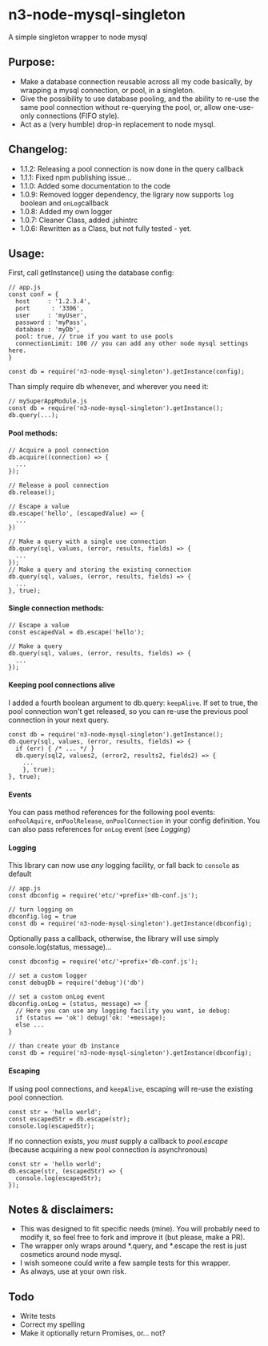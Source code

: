 # n3-node-mysql-singleton
A simple singleton wrapper to node mysql

## Purpose:

* Make a database connection reusable across all my code basically, by wrapping a mysql connection, or pool, in a singleton.
* Give the possibility to use database pooling, and the ability to re-use the same pool connection without re-querying the pool, or, allow one-use-only connections (FIFO style).
* Act as a (very humble) drop-in replacement to node mysql.

## Changelog:
* 1.1.2: Releasing a pool connection is now done in the query callback
* 1.1.1: Fixed npm publishing issue...
* 1.1.0: Added some documentation to the code
* 1.0.9: Removed logger dependency, the ligrary now supports `log` boolean and `onLog`callback
* 1.0.8: Added my own logger
* 1.0.7: Cleaner Class, added .jshintrc
* 1.0.6: Rewritten as a Class, but not fully tested - yet.

## Usage:

First, call getInstance() using the database config:
```
// app.js
const conf = {
  host     : '1.2.3.4',
  port      : '3306',
  user     : 'myUser',
  password : 'myPass',
  database : 'myDb',
  pool: true, // true if you want to use pools
  connectionLimit: 100 // you can add any other node mysql settings here.
}

const db = require('n3-node-mysql-singleton').getInstance(config);
```

Than simply require db whenever, and wherever you need it:
```
// mySuperAppModule.js
const db = require('n3-node-mysql-singleton').getInstance();
db.query(...);
```



#### Pool methods:
```
// Acquire a pool connection
db.acquire((connection) => {
  ...
});

// Release a pool connection
db.release();

// Escape a value
db.escape('hello', (escapedValue) => {
  ...
})

// Make a query with a single use connection
db.query(sql, values, (error, results, fields) => {
  ...
});
// Make a query and storing the existing connection
db.query(sql, values, (error, results, fields) => {
  ...
}, true);
```

#### Single connection methods:
```
// Escape a value
const escapedVal = db.escape('hello');

// Make a query
db.query(sql, values, (error, results, fields) => {
  ...
});
```

#### Keeping pool connections alive
I added a fourth boolean argument to db.query: `keepAlive`.
If set to true, the pool connection won't get released, so you can re-use the previous pool connection in your next query.
```
const db = require('n3-node-mysql-singleton').getInstance();
db.query(sql, values, (error, results, fields) => {
  if (err) { /* ... */ }
  db.query(sql2, values2, (error2, results2, fields2) => {
    ...
    }, true);
}, true);
```

#### Events
You can pass method references for the following pool events: `onPoolAquire`, `onPoolRelease`, `onPoolConnection` in your config definition.
You can also pass references for `onLog` event (see *Logging*)

#### Logging
This library can now use *any* logging facility, or fall back to `console` as default

```
// app.js
const dbconfig = require('etc/'+prefix+'db-conf.js');

// turn logging on
dbconfig.log = true
const db = require('n3-node-mysql-singleton').getInstance(dbconfig);
```

Optionally pass a callback, otherwise, the library will use simply console.log(status, message)...
```
const dbconfig = require('etc/'+prefix+'db-conf.js');

// set a custom logger
const debugDb = require('debug')('db')

// set a custom onLog event
dbconfig.onLog = (status, message) => {
  // Here you can use any logging facility you want, ie debug:
  if (status == 'ok') debug('ok: '+message);
  else ...
}

// than create your db instance
const db = require('n3-node-mysql-singleton').getInstance(dbconfig);
```

#### Escaping
If using pool connections, and `keepAlive`, escaping will re-use the existing pool connection.
```
const str = 'hello world';
const escapedStr = db.escape(str);
console.log(escapedStr);
```
If no connection exists, *you must* supply a callback to *pool.escape* (because acquiring a new pool connection is asynchronous)
```
const str = 'hello world';
db.escape(str, (escapedStr) => {
  console.log(escapedStr);
});
```

## Notes & disclaimers:
* This was designed to fit specific needs (mine). You will probably need to modify it, so feel free to fork and improve it (but please, make a PR).
* The wrapper only wraps around \*.query, and \*.escape the rest is just cosmetics around node mysql.
* I wish someone could write a few sample tests for this wrapper.
* As always, use at your own risk.

## Todo
* Write tests
* Correct my spelling
* Make it optionally return Promises, or... not?
